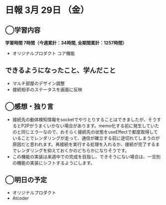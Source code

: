 # 日報  3月 29日 （金）

## ◯学習内容

**学習時間 7時間（今週累計：34時間, 全期間累計：1257時間）**

- オリジナルプロダクト コア機能

## できるようになったこと、学んだこと

- マルチ部屋のデザイン調整
- 接続相手のステータスを画面に反映

## ◯感想・独り言

- 接続先の動体検知情報をsocketでやりとりすることはできましたが、そうするとP2Pがうまくいかない場合があります。memo化する前に発生していたのと同じエラーなので、おそらく接続先の状態をuseEffectで都度取得していることでレンダリングが走って、通信が確立する前に途切れてしまうのが原因だと思われます。再接続を実行する処理を入れるか、接続が完了するまでレンダリングを抑えておくかのどちらかになりそうです。
- この機能の実装は来週中での完成を目指し、できそうにない場合は、一旦別の機能の実装にシフトするようにします。

## ◯明日の予定

- オリジナルプロダクト
- Atcoder
